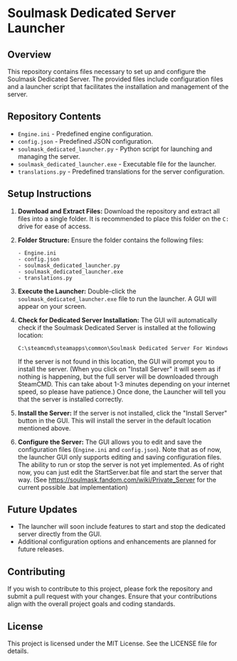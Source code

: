 # Soulmask Dedicated Server Launcher

## Overview

This repository contains files necessary to set up and configure the Soulmask Dedicated Server. The provided files include configuration files and a launcher script that facilitates the installation and management of the server.

## Repository Contents

- `Engine.ini` - Predefined engine configuration.
- `config.json` - Predefined JSON configuration.
- `soulmask_dedicated_launcher.py` - Python script for launching and managing the server.
- `soulmask_dedicated_launcher.exe` - Executable file for the launcher.
- `translations.py` - Predefined translations for the server configuration.

## Setup Instructions

1. **Download and Extract Files:**
   Download the repository and extract all files into a single folder. It is recommended to place this folder on the `C:` drive for ease of access.

2. **Folder Structure:**
   Ensure the folder contains the following files:
   ```
   - Engine.ini
   - config.json
   - soulmask_dedicated_launcher.py
   - soulmask_dedicated_launcher.exe
   - translations.py
   ```

3. **Execute the Launcher:**
   Double-click the `soulmask_dedicated_launcher.exe` file to run the launcher. A GUI will appear on your screen.

4. **Check for Dedicated Server Installation:**
   The GUI will automatically check if the Soulmask Dedicated Server is installed at the following location:
   ```
   C:\steamcmd\steamapps\common\Soulmask Dedicated Server For Windows
   ```
   If the server is not found in this location, the GUI will prompt you to install the server.
   (When you click on "Install Server" it will seem as if nothing is happening, but the full server will be downloaded through SteamCMD. This can take about 1-3 minutes depending on your internet speed, so please have patience.)
   Once done, the Launcher will tell you that the server is installed correctly.

6. **Install the Server:**
   If the server is not installed, click the "Install Server" button in the GUI. This will install the server in the default location mentioned above.

7. **Configure the Server:**
   The GUI allows you to edit and save the configuration files (`Engine.ini` and `config.json`). Note that as of now, the launcher GUI only supports editing and saving configuration files. The ability to run or stop the server is not yet implemented.
   As of right now, you can just edit the StartServer.bat file and start the server that way. (See https://soulmask.fandom.com/wiki/Private_Server for the current possible .bat implementation)

## Future Updates

- The launcher will soon include features to start and stop the dedicated server directly from the GUI.
- Additional configuration options and enhancements are planned for future releases.

## Contributing

If you wish to contribute to this project, please fork the repository and submit a pull request with your changes. Ensure that your contributions align with the overall project goals and coding standards.

## License

This project is licensed under the MIT License. See the LICENSE file for details.
